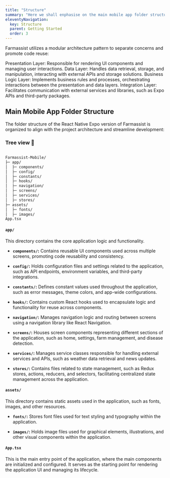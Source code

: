 ```yaml
---
title: "Structure"
summary: "Here we shall enphasise on the main mobile app folder structure"
eleventyNavigation:
  key: Structure
  parent: Getting Started
  order: 3
---
```


Farmassist utilizes a modular architecture pattern to separate concerns and promote code reuse:

Presentation Layer: Responsible for rendering UI components and managing user interactions.
Data Layer: Handles data retrieval, storage, and manipulation, interacting with external APIs and storage solutions.
Business Logic Layer: Implements business rules and processes, orchestrating interactions between the presentation and data layers.
Integration Layer: Facilitates communication with external services and libraries, such as Expo APIs and third-party packages.

## Main Mobile App Folder Structure

The folder structure of the React Native Expo version of Farmassist is organized to align with the project architecture and streamline development:

### Tree view 📂

```html

Farmassist-Mobile/
├─ app/
│  ├─ components/
│  ├─ config/
│  ├─ constants/
│  ├─ hooks/
│  ├─ navigation/
│  ├─ screens/
│  ├─ services/
│  ├─ stores/
├─ assets/
│  ├─ fonts/
│  ├─ images/
App.tsx

```

#### `app/`

This directory contains the core application logic and functionality.

- **`components/`:** Contains reusable UI components used across multiple screens, promoting code reusability and consistency.

- **`config/`:** Holds configuration files and settings related to the application, such as API endpoints, environment variables, and third-party integrations.

- **`constants/`:** Defines constant values used throughout the application, such as error messages, theme colors, and app-wide configurations.

- **`hooks/`:** Contains custom React hooks used to encapsulate logic and functionality for reuse across components.

- **`navigation/`:** Manages navigation logic and routing between screens using a navigation library like React Navigation.

- **`screens/`:** Houses screen components representing different sections of the application, such as home, settings, farm management, and disease detection.

- **`services/`:** Manages service classes responsible for handling external services and APIs, such as weather data retrieval and news updates.

- **`stores/`:** Contains files related to state management, such as Redux stores, actions, reducers, and selectors, facilitating centralized state management across the application.

#### `assets/`

This directory contains static assets used in the application, such as fonts, images, and other resources.

- **`fonts/`:** Stores font files used for text styling and typography within the application.

- **`images/`:** Holds image files used for graphical elements, illustrations, and other visual components within the application.

#### `App.tsx`

This is the main entry point of the application, where the main components are initialized and configured. It serves as the starting point for rendering the application UI and managing its lifecycle.
